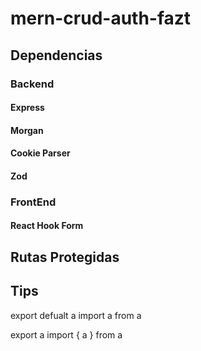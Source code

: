 # mern-crud-auth-fazt

## Dependencias

### Backend

#### Express

#### Morgan

#### Cookie Parser

#### Zod

### FrontEnd

#### React Hook Form

## Rutas Protegidas

## Tips

export defualt a
import a from a

export a
import { a } from a
